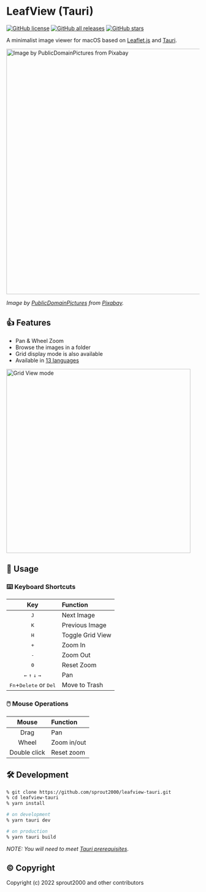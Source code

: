 # LeafView (Tauri)

[![GitHub license](https://img.shields.io/github/license/sprout2000/leafview-tauri)](https://github.com/sprout2000/leafview-tauri/blob/main/LICENSE.md)
[![GitHub all releases](https://img.shields.io/github/downloads/sprout2000/leafview-tauri/total)](https://github.com/sprout2000/leafview-tauri/releases)
[![GitHub stars](https://img.shields.io/github/stars/sprout2000/leafview-tauri)](https://github.com/sprout2000/leafview-tauri/stargazers)

A minimalist image viewer for macOS based on [Leaflet.js](https://leafletjs.com/) and [Tauri](https://tauri.studio/).

<img width="640" alt="Image by PublicDomainPictures from Pixabay" src="https://user-images.githubusercontent.com/52094761/200149724-627958fa-d4f0-4ad1-8e26-046bbc29a689.png">

_Image by <a href="https://pixabay.com/ja/users/publicdomainpictures-14/?utm_source=link-attribution&amp;utm_medium=referral&amp;utm_campaign=image&amp;utm_content=163480">PublicDomainPictures</a> from <a href="https://pixabay.com/ja//?utm_source=link-attribution&amp;utm_medium=referral&amp;utm_campaign=image&amp;utm_content=163480">Pixabay</a>._

## :thumbsup: Features

- Pan & Wheel Zoom
- Browse the images in a folder
- Grid display mode is also available
- Available in [13 languages](#globe_with_meridians-supported-languages)

<img width="480" alt="Grid View mode" src="https://user-images.githubusercontent.com/52094761/198906109-6e477983-dc38-4858-9455-133016b99c65.png">

## :green_book: Usage

### :keyboard: Keyboard Shortcuts

|                         Key                         | Function         |
| :-------------------------------------------------: | :--------------- |
|                    <kbd>J</kbd>                     | Next Image       |
|                    <kbd>K</kbd>                     | Previous Image   |
|                    <kbd>H</kbd>                     | Toggle Grid View |
|                    <kbd>+</kbd>                     | Zoom In          |
|                    <kbd>-</kbd>                     | Zoom Out         |
|                    <kbd>0</kbd>                     | Reset Zoom       |
| <kbd>←</kbd> <kbd>↑</kbd> <kbd>↓</kbd> <kbd>→</kbd> | Pan              |
|  <kbd>Fn</kbd>+<kbd>Delete</kbd> or <kbd>Del</kbd>  | Move to Trash    |

### :computer_mouse: Mouse Operations

|    Mouse     | Function    |
| :----------: | :---------- |
|     Drag     | Pan         |
|    Wheel     | Zoom in/out |
| Double click | Reset zoom  |

## :hammer_and_wrench: Development

```sh
% git clone https://github.com/sprout2000/leafview-tauri.git
% cd leafview-tauri
% yarn install

# on development
% yarn tauri dev

# on production
% yarn tauri build
```

_NOTE: You will need to meet [Tauri prerequisites](https://tauri.app/v1/guides/getting-started/prerequisites)_.

## :copyright: Copyright

Copyright (c) 2022 sprout2000 and other contributors
